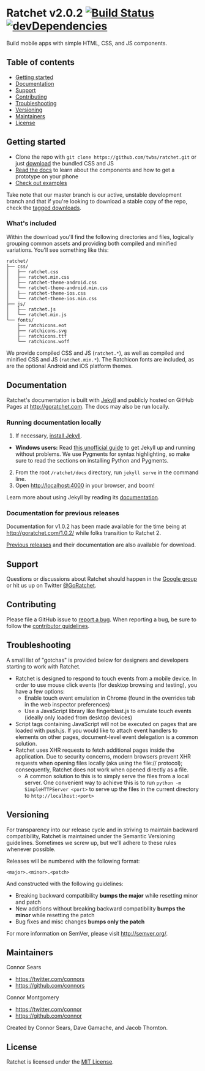 # Ratchet v2.0.2 [![Build Status](https://secure.travis-ci.org/twbs/ratchet.png)](http://travis-ci.org/twbs/ratchet) [![devDependencies](https://david-dm.org/twbs/ratchet/dev-status.png?theme=shields.io)](https://david-dm.org/twbs/ratchet#info=devDependencies)

Build mobile apps with simple HTML, CSS, and JS components.

## Table of contents

- [Getting started](#getting-started)
- [Documentation](#documentation)
- [Support](#support)
- [Contributing](#contributing)
- [Troubleshooting](#troubleshooting)
- [Versioning](#versioning)
- [Maintainers](#maintainers)
- [License](#license)

## Getting started

- Clone the repo with `git clone https://github.com/twbs/ratchet.git` or just [download](http://github.com/twbs/ratchet/archive/v2.0.2.zip) the bundled CSS and JS
- [Read the docs](http://goratchet.com) to learn about the components and how to get a prototype on your phone
- [Check out examples](http://goratchet.com/examples/)

Take note that our master branch is our active, unstable development branch and that if you're looking to download a stable copy of the repo, check the [tagged downloads](https://github.com/twbs/ratchet/tags).

### What's included

Within the download you'll find the following directories and files, logically grouping common assets and providing both compiled and minified variations. You'll see something like this:

```
ratchet/
├── css/
│   ├── ratchet.css
│   ├── ratchet.min.css
│   ├── ratchet-theme-android.css
│   └── ratchet-theme-android.min.css
│   ├── ratchet-theme-ios.css
│   └── ratchet-theme-ios.min.css
├── js/
│   ├── ratchet.js
│   └── ratchet.min.js
└── fonts/
    ├── ratchicons.eot
    ├── ratchicons.svg
    ├── ratchicons.ttf
    └── ratchicons.woff
```

We provide compiled CSS and JS (`ratchet.*`), as well as compiled and minified CSS and JS (`ratchet.min.*`). The Ratchicon fonts are included, as are the optional Android and iOS platform themes.

## Documentation

Ratchet's documentation is built with [Jekyll](http://jekyllrb.com) and publicly hosted on GitHub Pages at <http://goratchet.com>. The docs may also be run locally.

### Running documentation locally

1. If necessary, [install Jekyll](http://jekyllrb.com/docs/installation).
  - **Windows users:** Read [this unofficial guide](https://github.com/juthilo/run-jekyll-on-windows/) to get Jekyll up and running without problems. We use Pygments for syntax highlighting, so make sure to read the sections on installing Python and Pygments.
2. From the root `/ratchet/docs` directory, run `jekyll serve` in the command line.
3. Open <http://localhost:4000> in your browser, and boom!

Learn more about using Jekyll by reading its [documentation](http://jekyllrb.com/docs/home/).

### Documentation for previous releases

Documentation for v1.0.2 has been made available for the time being at <http://goratchet.com/1.0.2/> while folks transition to Ratchet 2.

[Previous releases](https://github.com/twbs/ratchet/releases) and their documentation are also available for download.

## Support

Questions or discussions about Ratchet should happen in the [Google group](https://groups.google.com/forum/#!forum/goratchet) or hit us up on Twitter [@GoRatchet](https://twitter.com/goratchet).

## Contributing

Please file a GitHub issue to [report a bug](https://github.com/twbs/ratchet/issues). When reporting a bug, be sure to follow the [contributor guidelines](https://github.com/twbs/ratchet/blob/master/CONTRIBUTING.md).

## Troubleshooting

A small list of "gotchas" is provided below for designers and developers starting to work with Ratchet.

- Ratchet is designed to respond to touch events from a mobile device. In order to use mouse click events (for desktop browsing and testing), you have a few options:
  - Enable touch event emulation in Chrome (found in the overrides tab in the web inspector preferences)
  - Use a JavaScript library like fingerblast.js to emulate touch events (ideally only loaded from desktop devices)
- Script tags containing JavaScript will not be executed on pages that are loaded with push.js. If you would like to attach event handlers to elements on other pages, document-level event delegation is a common solution.
- Ratchet uses XHR requests to fetch additional pages inside the application. Due to security concerns, modern browsers prevent XHR requests when opening files locally (aka using the file:// protocol); consequently, Ratchet does not work when opened directly as a file.
  - A common solution to this is to simply serve the files from a local server. One convenient way to achieve this is to run ```python -m SimpleHTTPServer <port>``` to serve up the files in the current directory to ```http://localhost:<port>```

## Versioning

For transparency into our release cycle and in striving to maintain backward compatibility, Ratchet is maintained under the Semantic Versioning guidelines. Sometimes we screw up, but we'll adhere to these rules whenever possible.

Releases will be numbered with the following format:

`<major>.<minor>.<patch>`

And constructed with the following guidelines:

- Breaking backward compatibility **bumps the major** while resetting minor and patch
- New additions without breaking backward compatibility **bumps the minor** while resetting the patch
- Bug fixes and misc changes **bumps only the patch**

For more information on SemVer, please visit <http://semver.org/>.

## Maintainers

Connor Sears

- <https://twitter.com/connors>
- <https://github.com/connors>


Connor Montgomery

- <https://twitter.com/connor>
- <https://github.com/connor>


Created by Connor Sears, Dave Gamache, and Jacob Thornton.


## License

Ratchet is licensed under the [MIT License](http://opensource.org/licenses/MIT).
